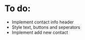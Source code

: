 # To do:
* Implement contact info header
* Style text, buttons and seperators
* Implement add new contact